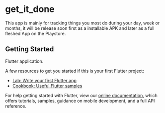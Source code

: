 # get_it_done

This app is mainly for tracking  things you most do during your day, week or months, it will be release soon first as a installable APK and later as a full fleshed App on the Playstore. 

## Getting Started

Flutter application.

A few resources to get you started if this is your first Flutter project:

- [Lab: Write your first Flutter app](https://flutter.dev/docs/get-started/codelab)
- [Cookbook: Useful Flutter samples](https://flutter.dev/docs/cookbook)

For help getting started with Flutter, view our
[online documentation](https://flutter.dev/docs), which offers tutorials,
samples, guidance on mobile development, and a full API reference.
